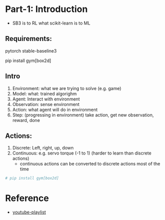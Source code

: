# Part-1: Introduction

* SB3 is to RL what scikit-learn is to ML


## Requirements:
pytorch
stable-baseline3

pip install gym[box2d]


## Intro
1. Environment: what we are trying to solve (e.g. game)
2. Model: what: trained algorighm
3. Agent: Interact with environment
4. Observation: sense environment
5. Action: what agent will do in environment
6. Step: (progressing in environment) take action, get new observation, reward, done


## Actions: 
1. Discrete: Left, right, up, down
2. Continuous: e.g. servo torque (-1 to 1) (harder to learn than discrete actions)
   - continuous actions can be converted to discrete actions most of the time


```python
# pip install gym[box2d]

```



# Reference
* [youtube-playlist](https://www.youtube.com/playlist?list=PLQVvvaa0QuDf0O2DWwLZBfJeYY-JOeZB1)
